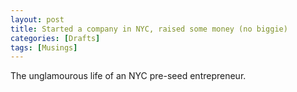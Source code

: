 ```yaml
---
layout: post
title: Started a company in NYC, raised some money (no biggie)
categories: [Drafts]
tags: [Musings]
---
```


The unglamourous life of an NYC pre-seed entrepreneur.



